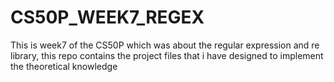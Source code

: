 # CS50P_WEEK7_REGEX
This is week7 of the CS50P which was about the regular expression and re library, this repo contains the project files that i have designed to implement the theoretical knowledge
